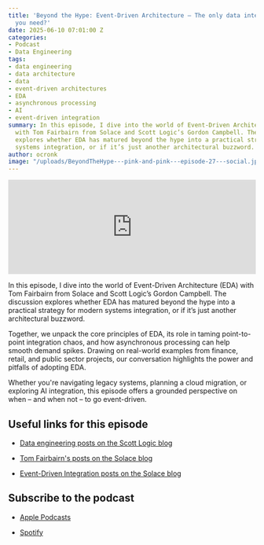 ```yaml
---
title: 'Beyond the Hype: Event-Driven Architecture – The only data integration approach
  you need?'
date: 2025-06-10 07:01:00 Z
categories:
- Podcast
- Data Engineering
tags:
- data engineering
- data architecture
- data
- event-driven architectures
- EDA
- asynchronous processing
- AI
- event-driven integration
summary: In this episode, I dive into the world of Event-Driven Architecture (EDA)
  with Tom Fairbairn from Solace and Scott Logic’s Gordon Campbell. The discussion
  explores whether EDA has matured beyond the hype into a practical strategy for modern
  systems integration, or if it’s just another architectural buzzword.
author: ocronk
image: "/uploads/BeyondTheHype---pink-and-pink---episode-27---social.jpg"
---
```


<iframe title="Embed Player" src="https://play.libsyn.com/embed/episode/id/36922790/height/192/theme/modern/size/large/thumbnail/yes/custom-color/ffffff/time-start/00:00:00/playlist-height/200/direction/backward/download/yes/font-color/252525" height="192" width="100%" scrolling="no" allowfullscreen="" webkitallowfullscreen="true" mozallowfullscreen="true" oallowfullscreen="true" msallowfullscreen="true" style="border: none;"></iframe>

In this episode, I dive into the world of Event-Driven Architecture (EDA) with Tom Fairbairn from Solace and Scott Logic’s Gordon Campbell. The discussion explores whether EDA has matured beyond the hype into a practical strategy for modern systems integration, or if it’s just another architectural buzzword.

Together, we unpack the core principles of EDA, its role in taming point-to-point integration chaos, and how asynchronous processing can help smooth demand spikes. Drawing on real-world examples from finance, retail, and public sector projects, our conversation highlights the power and pitfalls of adopting EDA.

Whether you're navigating legacy systems, planning a cloud migration, or exploring AI integration, this episode offers a grounded perspective on when – and when not – to go event-driven.

## Useful links for this episode

* [Data engineering posts on the Scott Logic blog](https://blog.scottlogic.com/category/data-engineering.html)

* [Tom Fairbairn's posts on the Solace blog](https://solace.com/blog/?fwp_blog_search_by_author=30)

* [Event-Driven Integration posts on the Solace blog](https://solace.com/blog/?fwp_blog_categories=event-driven-integration)

## Subscribe to the podcast

* [Apple Podcasts](https://podcasts.apple.com/dk/podcast/beyond-the-hype/id1612265563)

* [Spotify](https://open.spotify.com/show/2BlwBJ7JoxYpxU4GBmuR4x)